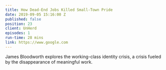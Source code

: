 ```yaml
---
title: How Dead-End Jobs Killed Small-Town Pride
date: 2019-09-05 15:16:00 Z
published: false
position: 23
client: UnHerd
episodes: 1
run-time: 28 mins
link: https://www.google.com
---
```


James Bloodworth explores the working-class identity crisis, a crisis fueled by the disappearance of meaningful work.